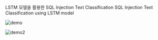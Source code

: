 LSTM 모델을 활용한 SQL Injection Text Classification
SQL Injection Text Classification using LSTM model

![demo](https://user-images.githubusercontent.com/83118180/120244035-16ed2f00-c2a4-11eb-91ce-fc9e3ca43992.png)

![demo2](https://user-images.githubusercontent.com/83118180/120244920-895f0e80-c2a6-11eb-9d94-f588814244d2.png)
